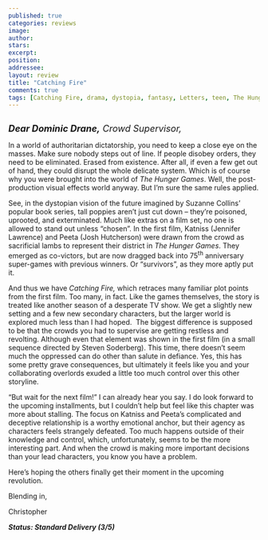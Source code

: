 ```yaml
---
published: true
categories: reviews
image:
author: 
stars: 
excerpt: 
position: 
addressee: 
layout: review
title: "Catching Fire"
comments: true
tags: [Catching Fire, drama, dystopia, fantasy, Letters, teen, The Hunger Games]
---
```

<div><p><span class="full-image-block ssNonEditable"><span><a href="/letters/2013/11/21/catching-fire.html"><img src="http://static.squarespace.com/static/5005f6bcc4aa41161b33e89e/5329cf1fe4b07c068ebf74de/5329cf1fe4b07c068ebf790c/1385090490075/Catching%20Fire.jpg" alt="" /></a></span></span></p>
<p class="Body"><em><span style="font-size:130%;"><strong>Dear Dominic Drane,</strong> Crowd Supervisor,</span></em></p>
<p class="Body">In a world of authoritarian dictatorship, you need to keep a close eye on the masses. Make sure nobody steps out of line. If people disobey orders, they need to be eliminated. Erased from existence. After all, if even a few get out of hand, they could disrupt the whole delicate system. Which is of course why you were brought into the world of <em>The Hunger Games</em>. Well, the post-production visual effects world anyway. But I&rsquo;m sure the same rules applied.</p>
<p class="Body">See, in the dystopian vision of the future imagined by Suzanne Collins&rsquo; popular book series, tall poppies aren&rsquo;t just cut down &ndash; they&rsquo;re poisoned, uprooted, and exterminated. Much like extras on a film set, no one is allowed to stand out unless &ldquo;chosen&rdquo;. In the first film, Katniss (Jennifer Lawrence) and Peeta (Josh Hutcherson) were drawn from the crowd as sacrificial lambs to represent their district in <em>The Hunger Games</em>. They emerged as co-victors, but are now dragged back into 75<sup>th</sup> anniversary super-games with previous winners. Or &ldquo;survivors&rdquo;, as they more aptly put it.</p>
<p class="Body">And thus we have <em>Catching Fire, </em>which retraces many familiar plot points from the first film. Too many, in fact. Like the games themselves, the story is treated like another season of a desperate TV show. We get a slightly new setting and a few new secondary characters, but the larger world is explored much less than I had hoped.&nbsp; The biggest difference is supposed to be that the crowds you had to supervise are getting restless and revolting. Although even that element was shown in the first film (in a small sequence directed by Steven Soderberg). This time, there doesn&rsquo;t seem much the oppressed can do other than salute in defiance. Yes, this has some pretty grave consequences, but ultimately it feels like you and your collaborating overlords exuded a little too much control over this other storyline.</p>
<p class="Body">&ldquo;But wait for the next film!&rdquo; I can already hear you say. I do look forward to the upcoming installments, but I couldn&rsquo;t help but feel like this chapter was more about stalling. The focus on Katniss and Peeta&rsquo;s complicated and deceptive relationship is a worthy emotional anchor, but their agency as characters feels strangely defeated. Too much happens outside of their knowledge and control, which, unfortunately, seems to be the more interesting part. And when the crowd is making more important decisions than your lead characters, you know you have a problem.</p>
<p class="Body">Here&rsquo;s hoping the others finally get their moment in the upcoming revolution.</p>
<p class="Body">Blending in,</p>
<p class="Body">Christopher</p>
<p class="Body"><strong><em>Status: Standard Delivery (3/5)</em></strong></p></div>
